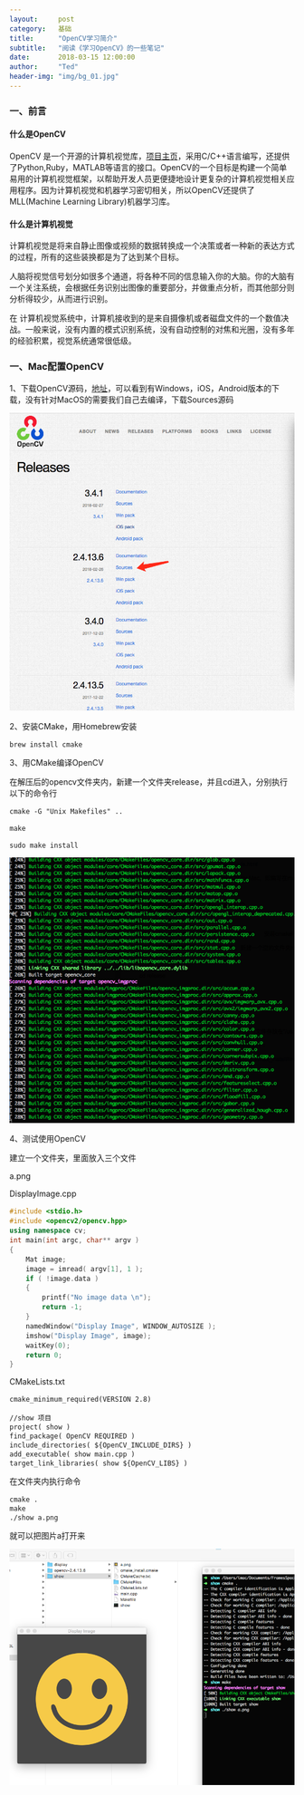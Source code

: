 ```yaml
---
layout:     post
category:   基础
title:      "OpenCV学习简介"
subtitle:   "阅读《学习OpenCV》的一些笔记"
date:       2018-03-15 12:00:00
author:     "Ted"
header-img: "img/bg_01.jpg"
---
```


### 一、前言

#### 什么是OpenCV

OpenCV 是一个开源的计算机视觉库，[项目主页](https://opencv.org/)，采用C/C++语言编写，还提供了Python,Ruby，MATLAB等语言的接口。OpenCV的一个目标是构建一个简单易用的计算机视觉框架，以帮助开发人员更便捷地设计更复杂的计算机视觉相关应用程序。因为计算机视觉和机器学习密切相关，所以OpenCV还提供了MLL(Machine Learning Library)机器学习库。

#### 什么是计算机视觉

计算机视觉是将来自静止图像或视频的数据转换成一个决策或者一种新的表达方式的过程，所有的这些装换都是为了达到某个目标。

人脑将视觉信号划分如很多个通道，将各种不同的信息输入你的大脑。你的大脑有一个关注系统，会根据任务识别出图像的重要部分，并做重点分析，而其他部分则分析得较少，从而进行识别。

在 计算机视觉系统中，计算机接收到的是来自摄像机或者磁盘文件的一个数值决战。一般来说，没有内置的模式识别系统，没有自动控制的对焦和光圈，没有多年的经验积累，视觉系统通常很低级。

### 一、Mac配置OpenCV

1、下载OpenCV源码，[地址](https://opencv.org/releases.html)，可以看到有Windows，iOS，Android版本的下载，没有针对MacOS的需要我们自己去编译，下载Sources源码

![img](/img/Simple_5/01.png)



2、安装CMake，用Homebrew安装

```
brew install cmake
```

3、用CMake编译OpenCV

在解压后的opencv文件夹内，新建一个文件夹release，并且cd进入，分别执行以下的命令行

```
cmake -G "Unix Makefiles" ..
```

```
make
```

```
sudo make install
```

![img](/img/Simple_5/02.png)

4、测试使用OpenCV

建立一个文件夹，里面放入三个文件

a.png

DisplayImage.cpp

```c++
#include <stdio.h>
#include <opencv2/opencv.hpp>
using namespace cv;
int main(int argc, char** argv )
{
    Mat image;
    image = imread( argv[1], 1 );
    if ( !image.data )
    {
        printf("No image data \n");
        return -1;
    }
    namedWindow("Display Image", WINDOW_AUTOSIZE );
    imshow("Display Image", image);
    waitKey(0);
    return 0;
}
```

CMakeLists.txt

```
cmake_minimum_required(VERSION 2.8)

//show 项目
project( show )
find_package( OpenCV REQUIRED )
include_directories( ${OpenCV_INCLUDE_DIRS} )
add_executable( show main.cpp )
target_link_libraries( show ${OpenCV_LIBS} )
```

在文件夹内执行命令

```
cmake .
make
./show a.png
```

就可以把图片a打开来

![img](/img/Simple_5/03.png)

